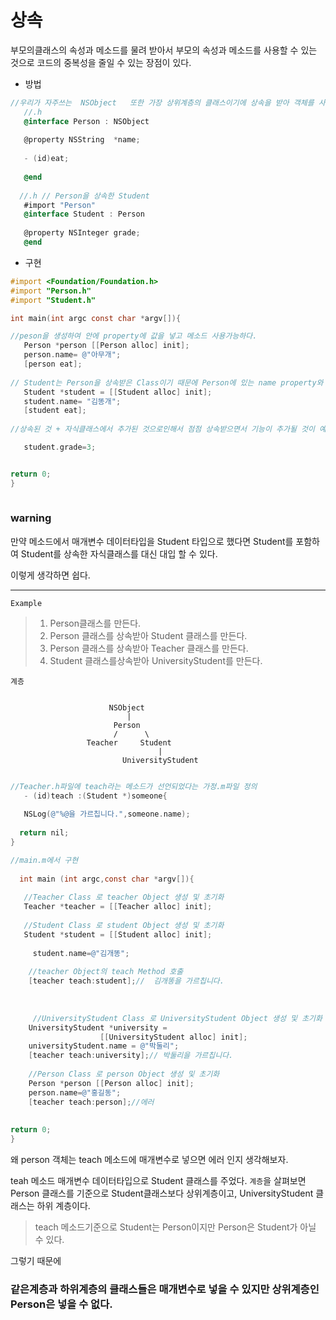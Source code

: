 # 상속
  
  
   부모의클래스의 속성과 메소드를 물려 받아서  부모의 속성과 메소드를 사용할 수 있는 것으로  코드의 중복성을 줄일 수 있는 장점이 있다.

- 방법

```objective-c
//우리가 자주쓰는  NSObject   또한 가장 상위계층의 클래스이기에 상속을 받아 객체를 사용한다.
   //.h
   @interface Person : NSObject
   
   @property NSString  *name;
    
   - (id)eat;
   
   @end
   
  //.h // Person을 상속한 Student
   #import "Person"
   @interface Student : Person
   
   @property NSInteger grade;
   @end
```
- 구현
```objective-c
#import <Foundation/Foundation.h>
#import "Person.h"
#import "Student.h"

int main(int argc const char *argv[]){

//peson을 생성하여 안에 property에 값을 넣고 메소드 사용가능하다.
   Person *person [[Person alloc] init];
   person.name= @"아무개";
   [person eat];
   
// Student는 Person을 상속받은 Class이기 때문에 Person에 있는 name property와 eat이라는 메소드를 쓸 수있다.  
   Student *student = [[Student alloc] init];
   student.name= "김똥개";
   [student eat];
   
//상속된 것 + 자식클래스에서 추가된 것으로인해서 점점 상속받으면서 기능이 추가될 것이 예상된다. 사람보다는 학생이 좀 더 구체적으로 해야할 것이 있기 때문이다.

   student.grade=3;


return 0;
}
    
```


### warning
  
  만약  메소드에서 매개변수 데이터타입을  Student 타입으로 했다면 
 Student를 포함하여  Student를 상속한 자식클래스를 대신 대입 할 수 있다.

이렇게 생각하면 쉽다. 

---

`Example` 
>1.  Person클래스를 만든다.
>2.  Person 클래스를 상속받아 Student  클래스를 만든다.
>3.  Person 클래스를 상속받아 Teacher 클래스를 만든다.
>4.  Student 클래스를상속받아 UniversityStudent를 만든다. 


`계층`
```

                      NSObject
                          |
                       Person
                       /      \
                 Teacher     Student
                                 |
                         UniversityStudent


```
                                              

```objective-c
//Teacher.h파일에 teach라는 메소드가 선언되었다는 가정.m파일 정의  
   - (id)teach :(Student *)someone{
        
   NSLog(@"%@을 가르칩니다.",someone.name);
   
  return nil;
}

//main.m에서 구현
  
  int main (int argc,const char *argv[]){
    
   //Teacher Class 로 teacher Object 생성 및 초기화
   Teacher *teacher = [[Teacher alloc] init];
   
   //Student Class 로 student Object 생성 및 초기화
   Student *student = [[Student alloc] init];
     
     student.name=@"김개똥";
    
    //teacher Object의 teach Method 호출
    [teacher teach:student];//  김개똥을 가르칩니다.
    
    
    
     //UniversityStudent Class 로 UniversityStudent Object 생성 및 초기화
    UniversityStudent *university =
                    [[UniversityStudent alloc] init]; 
    universityStudent.name = @"박둘리";
    [teacher teach:university];// 박둘리을 가르칩니다. 
    
    //Person Class 로 person Object 생성 및 초기화
    Person *person [[Person alloc] init];
    person.name=@"홍길동";
    [teacher teach:person];//에러
    
   
return 0;
}
```

왜  person 객체는 teach 메소드에 매개변수로 넣으면 에러 인지 생각해보자.

teah 메소드  매개변수 데이터타입으로 Student 클래스를 주었다. `계층`을 살펴보면  Person 클래스를 기준으로 Student클래스보다 상위계층이고, UniversityStudent 클래스는 하위 계층이다.
 
 >teach 메소드기준으로 Student는 Person이지만 Person은 Student가 아닐 수 있다.

 그렇기 때문에 
### 같은계층과 하위계층의 클래스들은 매개변수로 넣을 수 있지만 상위계층인 Person은 넣을 수 없다.






         

    
 
 

